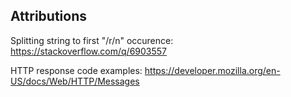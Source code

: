 ## Attributions
Splitting string to first "/r/n" occurence: https://stackoverflow.com/q/6903557

HTTP response code examples: https://developer.mozilla.org/en-US/docs/Web/HTTP/Messages

